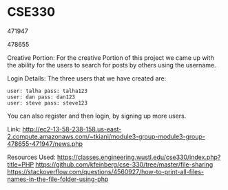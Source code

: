 # CSE330
471947

478655

Creative Portion: For the creative Portion of this project we came up with the ability for the  users to search for posts by others using the username.

Login Details: The three users that we have created are:

    user: talha pass: talha123
    user: dan pass: dan123
    user: steve pass: steve123
  

You can also register and then login, by signing up more users.

Link: http://ec2-13-58-238-158.us-east-2.compute.amazonaws.com/~tkiani/module3-group-module3-group-478655-471947/news.php

Resources Used: https://classes.engineering.wustl.edu/cse330/index.php?title=PHP https://github.com/kfeinberg/cse-330/tree/master/file-sharing https://stackoverflow.com/questions/4560927/how-to-print-all-files-names-in-the-file-folder-using-php


